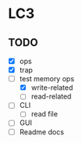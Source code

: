 # LC3

## TODO

- [x] ops
- [x] trap
- [ ] test memory ops
  - [x] write-related
  - [ ] read-related
- [ ] CLI
  - [ ] read file
- [ ] GUI
- [ ] Readme docs
